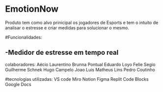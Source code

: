 # EmotionNow
Produto tem como alvo prinicipal os jogadores de Esports e tem o intuito de  analisar o estresse e criar medidas para solucionar o mesmo.

#Funcionalidades:

-Medidor de estresse em tempo real
-

colaboradores:
Aécio Laurentino
Brunna Pontual
Eduardo Loyo
Felie Segio
Guilherme Schnek
Hugo Campelo
Joao Luis
Matheus Lins
Pedro Coutinho

#tecnologias utilizadas:
VS code
Miro
Notion
Figma
Replit
Code Blocks
Google Docs


